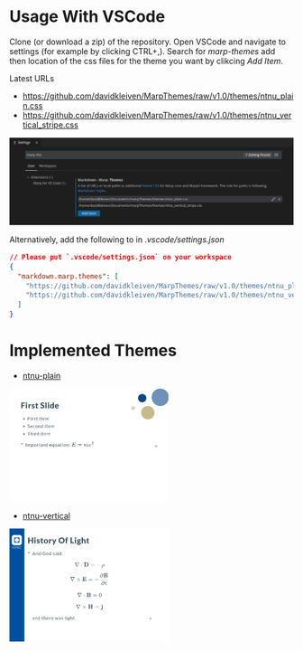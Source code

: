 # Usage With VSCode

Clone (or download a zip)  of the repository. Open VSCode and navigate to settings (for example by clicking CTRL+,).
Search for *marp-themes* add then location of the css files for the theme you want by clikcing *Add Item*.

Latest URLs

* https://github.com/davidkleiven/MarpThemes/raw/v1.0/themes/ntnu_plain.css
* https://github.com/davidkleiven/MarpThemes/raw/v1.0/themes/ntnu_vertical_stripe.css

![VSCode search](assets/marp_theme_vscode.png)

Alternatively, add the following to in *.vscode/settings.json*

```json
// Please put `.vscode/settings.json` on your workspace
{
  "markdown.marp.themes": [
    "https://github.com/davidkleiven/MarpThemes/raw/v1.0/themes/ntnu_plain.css",
    "https://github.com/davidkleiven/MarpThemes/raw/v1.0/themes/ntnu_vertical_stripe.css"
  ]
}
```

# Implemented Themes

* [ntnu-plain](examples/ntnu_plain.md)

<img src="examples/ntnu_plain_example.png" height=200px/>

* [ntnu-vertical](examples/ntnu_vertical.md)

<img src="examples/ntnu_vertical.png" height=200px/>

